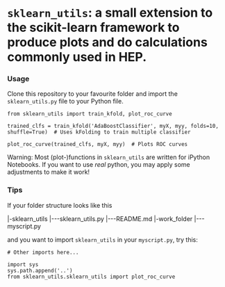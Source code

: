 # `sklearn_utils`: a small extension to the scikit-learn framework to produce plots and do calculations commonly used in HEP.

### Usage

Clone this repository to your favourite folder and import the `sklearn_utils.py` file to your Python file.

```
from sklearn_utils import train_kfold, plot_roc_curve

trained_clfs = train_kfold('AdaBoostClassifier', myX, myy, folds=10, shuffle=True)  # Uses kFolding to train multiple classifier

plot_roc_curve(trained_clfs, myX, myy)  # Plots ROC curves
```

Warning: Most (plot-)functions in `sklearn_utils` are written for iPython Notebooks. If you want to use _real_ python, you may apply some adjustments to make it work!

### Tips

If your folder structure looks like this

|-sklearn_utils
|---sklearn_utils.py
|---README.md
|-work_folder
|---myscript.py

and you want to import `sklearn_utils` in your `myscript.py`, try this:

```
# Other imports here...

import sys
sys.path.append('..')
from sklearn_utils.sklearn_utils import plot_roc_curve
```




